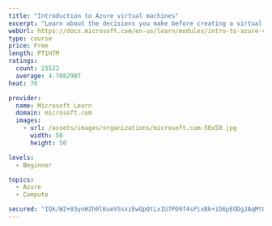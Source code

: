 ```yaml
---
title: "Introduction to Azure virtual machines"
excerpt: "Learn about the decisions you make before creating a virtual machine, the options to create and manage the VM, and the extensions and services you use to manage your VM."
webUrl: https://docs.microsoft.com/en-us/learn/modules/intro-to-azure-virtual-machines/
type: course
price: Free
length: PT1H7M
ratings:
  count: 21522
  average: 4.7082987
heat: 76

provider:
  name: Microsoft Learn
  domain: microsoft.com
  images:
    - url: /assets/images/organizations/microsoft.com-50x50.jpg
      width: 50
      height: 50

levels:
  - Beginner

topics:
  - Azure
  - Compute

secured: "IQk/WZ+83ynHZh0lKueVSsxzEwQpQtLxIU7PO9f4sPixBk+iD6pEODgJAqMtQi8iVKk952Ip3XGHbGw+EFFwps6OL2KW6pjy8vYw/26aY5KPVwmuT2JDMiF8SJxrViOl1BaVDexmrieETypLcApt+EwXVf+N8naWSC12uZiwtAI2i18Hf6OaHgORQ7RvryEh0pE7teW+x8GyKaLv1DTifAVPIMSLAnQNZlecRbhfqwf1tFAiowqT4hcc12gL+UZpome7qzZhx818JA8tl8e1iD3rhdwfrjG/xc8wz40FQNUSTkJ22EDbz9Jz8QJZb7fgIGkLMQy8Q5xFfq67gvXG3hVthug8z7QlDxeKeJEiTXS81gNlOoCeTrFp28BtYNTlWW9ezykd5+3uAxjJbA0SKXgijl6Lizi2pvwzULOGw+nZXxS+hNh/TKqKKKu/0UzK;DLUfmY7hA4852BzvrA5wUw=="
---
```


